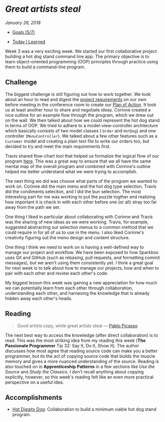 # *Great artists steal*

*January 26, 2018*

* [Goals (5/7)](../goals.md)

* [Today I Learned](../today-i-learned/january.md)

Week 3 was a very exciting week. We started our first collaborative project building a hot dog stand command line app. The primary objective is to learn object-oriented programming (OOP) principles through practice using them to build a command-line program.

## Challenge

The biggest challenge is still figuring out how to work together. We took about an hour to read and digest the [project requirements](https://docs.google.com/document/d/1_E2dT_q9ZAB_N33UCIA6OTYsCbmIAHN-cCpjrrcmZRM/edit) on our own before meeting in the conference room to create our [Plan of Action](https://docs.google.com/document/d/1052zJ2pbhBVwVex6Rkc1wvsuUoYza2ARs46F_GvRPpQ/edit). It took us at least another hour to share and negotiate ideas. Corinne created a nice outline for an example flow through the program, which we drew out on the wall. We then talked about how we could represent the hot dog stand in terms of OOP. We tried to adhere to a model-view-controller architecture which basically consists of two model classes ( `Order` and `HotDog`) and one controller (`MenuController`). We talked about a few other features such as a `Customer` model and creating a plain text file to write our orders too, but decided to try and meet the main requirements first.

Travis shared flow-chart tool that helped us formalize the logical flow of our program [here](https://coggle.it/diagram/WmjP39EwUgABg1xz/t/menu-controller). This was a great way to ensure that we all have the same mental map of the overall program and combined with Corinne's outline helped me better understand what we were trying to accomplish.

The next thing we did was choose what parts of the program we wanted to work on. Corinne did the main menu and the hot dog type selection, Travis did the condiments seleciton, and I did the bun selection. The most interesting part for me was working to put the puzzle togther and realizing how important it is check in with each other before one (or all) stray too far away from the path we set.

One thing I liked in particular about collaborating with Corinne and Travis was the sharing of new ideas as we were working. Travis, for example, suggested abstracting our selection menus to a common method that we could require in for all of us to use in the menu. I also liked Corinne's creativity figuring out the menu design and content structure.

One thing I think we need to work on is having a well-defined way to manage our project and workflow. We have been exposed to how Sparkbox uses Git and GitHub (such as rebasing, pull requests, and formatting commit messages), but we aren't using them consistently yet. I think a great goal for next week is to talk about how to manage our projects, how and when to pair with each other and review each other's code.

My biggest lesson this week was gaining a new appreciation for how much we can potentially learn from each other through collaboration, understanding each other, and harnesing the knowledge that is already hidden away each other's heads.

## Reading

> Good artists copy, while great artists steal &mdash; [Pablo Picasso](https://quoteinvestigator.com/2013/03/06/artists-steal/)

The next best way to access the knowledge (after direct collaboration) is to read. This was the most striking idea from my reading this week (**The Passionate Programmer** Tip 32: Say It, Do It, Show It). The author discusses how most agree that reading source code can make you a better programmer, but its the act of copying source code that builds the muscle memory and gives a more nuanced understanding of the source. Reading is also touched on in **Apprenticeship Patterns** in a few sections like *Use the Source* and *Study the Classics*. I don't recall anything about copying explicitly, however, so this week's reading felt like an even more practical perspective on a useful idea.

## Accomplishments

* [Hot Diggity Dog](https://github.com/corinneling/apprentice-hot-dog-stand): Collaboration to build a minimum viable hot dog stand program.